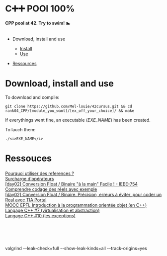 # C➕➕ POOl 100%

<b>CPP pool at 42. Try to swim! 🏊</b>

<img src=""
     alt="">

- Download, install and use
	- <a href="#instal">Install</a>
	- <a href="#play">Use</a>

-  <a href="#">Ressources</a>


# Download, install and use

<div id=instal></div></a>To download and compile:

```git clone https://github.com/Mel-louie/42cursus.git && cd rank04_CPP/[module_you_want]/[ex_off_your_choice]/ && make```

If everythings went fine, an executable (<i>EXE_NAME</i>) has been created.

<div id=play></div>To lauch them:

```./<i>EXE_NAME</i>```

# Ressouces

<h3><div id=></div></h3>

<a href="https://fr.wikibooks.org/wiki/Programmation_C%2B%2B/Les_r%C3%A9f%C3%A9rences#Pourquoi_utiliser_une_r%C3%A9f%C3%A9rence_?">Pourquoi utiliser des references ?</a><br />
<a href="https://www.youtube.com/watch?v=ipEiSEqY8lY">Surcharge d'opérateurs</a><br />
<a href="https://www.youtube.com/watch?v=QebXGpNHF7I">[day02] Conversion Float / Binaire "à la main" Facile ! - IEEE-754 Comprendre codage des réels avec exemple</a><br />
<a href="https://www.youtube.com/watch?v=37sDEj5iMXo">[day02] Conversion Float / Binaire. Précision, erreurs à éviter, pour coder un Real avec TIA Portal</a><br />
<a href="https://www.youtube.com/channel/UClwtSrNs_BCRHGs_ZSg4GbQ/playlists">MOOC EPFL Introduction à la programmation orientée objet (en C++)</a><br />
<a href="https://www.youtube.com/watch?v=D12gsVK1y6g">Langage C++ #7 (virtualisation et abstraction)</a><br />
<a href="https://www.youtube.com/watch?v=P8m4xqBcuos">Langage C++ #10 (les exceptions)</a><br />

<h3><div id=></div></h3>

<a href=""></a><br />
<a href=""></a><br />
<a href=""></a><br />

valgrind --leak-check=full --show-leak-kinds=all --track-origins=yes

